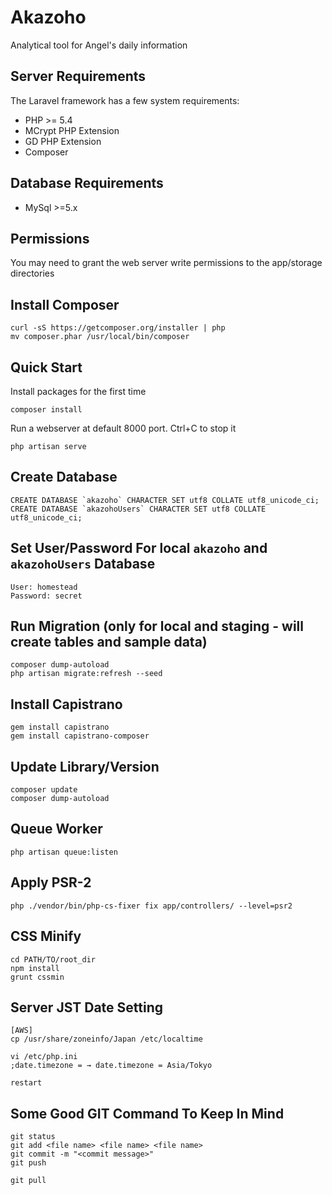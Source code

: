 Akazoho
========

Analytical tool for Angel's daily information 

## Server Requirements

The Laravel framework has a few system requirements:

* PHP >= 5.4
* MCrypt PHP Extension
* GD PHP Extension
* Composer

## Database Requirements

* MySql >=5.x

## Permissions

You may need to grant the web server write permissions to the app/storage directories

## Install Composer
    
    curl -sS https://getcomposer.org/installer | php
    mv composer.phar /usr/local/bin/composer
    
## Quick Start

Install packages for the first time

    composer install

Run a webserver at default 8000 port. Ctrl+C to stop it

    php artisan serve

## Create Database

    CREATE DATABASE `akazoho` CHARACTER SET utf8 COLLATE utf8_unicode_ci;
    CREATE DATABASE `akazohoUsers` CHARACTER SET utf8 COLLATE utf8_unicode_ci;

## Set User/Password For local `akazoho` and `akazohoUsers` Database
    
    User: homestead
    Password: secret

## Run Migration (only for local and staging - will create tables and sample data)

    composer dump-autoload
    php artisan migrate:refresh --seed
    
## Install Capistrano

    gem install capistrano
    gem install capistrano-composer

## Update Library/Version

    composer update
    composer dump-autoload

## Queue Worker

    php artisan queue:listen

## Apply PSR-2

    php ./vendor/bin/php-cs-fixer fix app/controllers/ --level=psr2

## CSS Minify

    cd PATH/TO/root_dir
    npm install
    grunt cssmin

## Server JST Date Setting

	[AWS]
	cp /usr/share/zoneinfo/Japan /etc/localtime
	
	vi /etc/php.ini
	;date.timezone = → date.timezone = Asia/Tokyo
	
	restart

## Some Good GIT Command To Keep In Mind

    git status
    git add <file name> <file name> <file name>
    git commit -m "<commit message>"
    git push
    
    git pull
